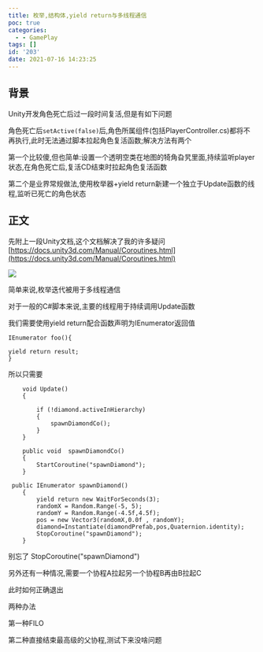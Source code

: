 ```yaml
---
title: 枚举,结构体,yield return与多线程通信
poc: true
categories:
  - - GamePlay
tags: []
id: '203'
date: 2021-07-16 14:23:25
---
```


## 背景

Unity开发角色死亡后过一段时间复活,但是有如下问题

角色死亡后`setActive(false)`后,角色所属组件(包括PlayerController.cs)都将不再执行,此时无法通过脚本拉起角色复活函数;解决方法有两个

第一个比较傻,但也简单:设置一个透明空类在地图的犄角旮旯里面,持续监听player状态,在角色死亡后,复活CD结束时拉起角色复活函数

第二个是业界常规做法,使用枚举器+yield return新建一个独立于Update函数的线程,监听已死亡的角色状态

## 正文

先附上一段Unity文档,这个文档解决了我的许多疑问[https://docs.unity3d.com/Manual/Coroutines.html](https://docs.unity3d.com/Manual/Coroutines.html)

![](https://raw.githubusercontent.com/Valkierja/ALLPIC/main/img/202303181049147.png)

简单来说,枚举迭代被用于多线程通信

对于一般的C#脚本来说,主要的线程用于持续调用Update函数

我们需要使用yield return配合函数声明为IEnumerator返回值

```
IEnumerator foo(){

yield return result;
}
```

所以只需要

```
    void Update()
    {
        
        if (!diamond.activeInHierarchy)
        {
            spawnDiamondCo();
        }
    }

    public void  spawnDiamondCo()
    {
        StartCoroutine("spawnDiamond");
    }

 public IEnumerator spawnDiamond()
    {
        yield return new WaitForSeconds(3);
        randomX = Random.Range(-5, 5);
        randomY = Random.Range(-4.5f,4.5f);
        pos = new Vector3(randomX,0.0f , randomY);
        diamond=Instantiate(diamondPrefab,pos,Quaternion.identity);
        StopCoroutine("spawnDiamond");
    }

```

别忘了 StopCoroutine("spawnDiamond")

另外还有一种情况,需要一个协程A拉起另一个协程B再由B拉起C

此时如何正确退出

两种办法

第一种FILO

第二种直接结束最高级的父协程,测试下来没啥问题